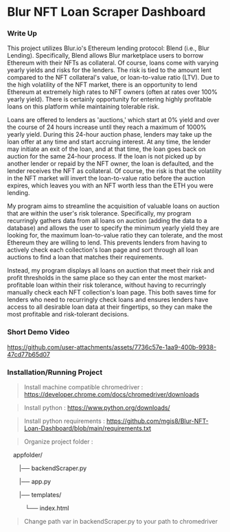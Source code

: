 # Blur NFT Loan Scraper Dashboard
### Write Up
This project utilizes Blur.io's Ethereum lending protocol: Blend (i.e., Blur Lending). Specifically, Blend allows Blur marketplace users to borrow Ethereum with their NFTs as collateral. Of course, loans come with varying yearly yields and risks for the lenders. The risk is tied to the amount lent compared to the NFT collateral's value, or loan-to-value ratio (LTV). Due to the high volatility of the NFT market, there is an opportunity to lend Ethereum at extremely high rates to NFT owners (often at rates over 100% yearly yield). There is certainly opportunity for entering highly profitable loans on this platform while maintaining tolerable risk.

Loans are offered to lenders as 'auctions,' which start at 0% yield and over the course of 24 hours increase until they reach a maximum of 1000% yearly yield. During this 24-hour auction phase, lenders may take up the loan offer at any time and start accruing interest. At any time, the lender may initiate an exit of the loan, and at that time, the loan goes back on auction for the same 24-hour process. If the loan is not picked up by another lender or repaid by the NFT owner, the loan is defaulted, and the lender receives the NFT as collateral. Of course, the risk is that the volatility in the NFT market will invert the loan-to-value ratio before the auction expires, which leaves you with an NFT worth less than the ETH you were lending.

My program aims to streamline the acquisition of valuable loans on auction that are within the user's risk tolerance. Specifically, my program recurringly gathers data from all loans on auction (adding the data to a database) and allows the user to specify the minimum yearly yield they are looking for, the maximum loan-to-value ratio they can tolerate, and the most Ethereum they are willing to lend. This prevents lenders from having to actively check each collection's loan page and sort through all loan auctions to find a loan that matches their requirements.

Instead, my program displays all loans on auction that meet their risk and profit thresholds in the same place so they can enter the most market-profitable loan within their risk tolerance, without having to recurringly manually check each NFT collection's loan page. This both saves time for lenders who need to recurringly check loans and ensures lenders have access to all desirable loan data at their fingertips, so they can make the most profitable and risk-tolerant decisions. 

### Short Demo Video
https://github.com/user-attachments/assets/7736c57e-1aa9-400b-9938-47cd77b65d07

### Installation/Running Project
> Install machine compatible chromedriver :
https://developer.chrome.com/docs/chromedriver/downloads

> Install python :
https://www.python.org/downloads/

> Install python requirements :
https://github.com/mgis8/Blur-NFT-Loan-Dashboard/blob/main/requirements.txt

> Organize project folder :
  
&emsp;appfolder/

  &emsp;&emsp;|── backendScraper.py

  &emsp;&emsp;|── app.py
  
  &emsp;&emsp;|── templates/
  
  &emsp;&emsp;&emsp;└── index.html

> Change path var in backendScraper.py to your path to chromedriver


